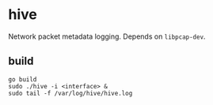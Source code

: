 # hive
Network packet metadata logging. Depends on `libpcap-dev`.

## build
```
go build
sudo ./hive -i <interface> &
sudo tail -f /var/log/hive/hive.log
```
